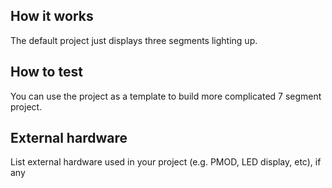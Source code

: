 <!---

This file is used to generate your project datasheet. Please fill in the information below and delete any unused
sections.

You can also include images in this folder and reference them in the markdown. Each image must be less than
512 kb in size, and the combined size of all images must be less than 1 MB.
-->

## How it works

The default project just displays three segments lighting up.

## How to test

You can use the project as a template to build more complicated 7 segment project.

## External hardware

List external hardware used in your project (e.g. PMOD, LED display, etc), if any
